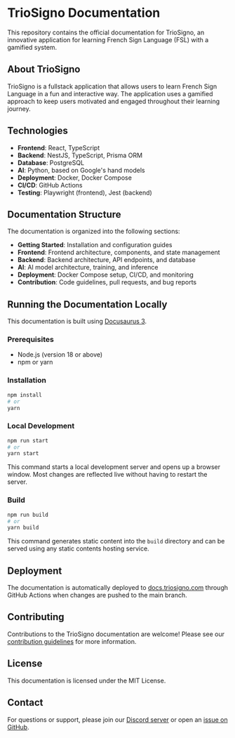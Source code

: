 # TrioSigno Documentation

This repository contains the official documentation for TrioSigno, an innovative application for learning French Sign Language (FSL) with a gamified system.

## About TrioSigno

TrioSigno is a fullstack application that allows users to learn French Sign Language in a fun and interactive way. The application uses a gamified approach to keep users motivated and engaged throughout their learning journey.

## Technologies

- **Frontend**: React, TypeScript
- **Backend**: NestJS, TypeScript, Prisma ORM
- **Database**: PostgreSQL
- **AI**: Python, based on Google's hand models
- **Deployment**: Docker, Docker Compose
- **CI/CD**: GitHub Actions
- **Testing**: Playwright (frontend), Jest (backend)

## Documentation Structure

The documentation is organized into the following sections:

- **Getting Started**: Installation and configuration guides
- **Frontend**: Frontend architecture, components, and state management
- **Backend**: Backend architecture, API endpoints, and database
- **AI**: AI model architecture, training, and inference
- **Deployment**: Docker Compose setup, CI/CD, and monitoring
- **Contribution**: Code guidelines, pull requests, and bug reports

## Running the Documentation Locally

This documentation is built using [Docusaurus 3](https://docusaurus.io/).

### Prerequisites

- Node.js (version 18 or above)
- npm or yarn

### Installation

```bash
npm install
# or
yarn
```

### Local Development

```bash
npm run start
# or
yarn start
```

This command starts a local development server and opens up a browser window. Most changes are reflected live without having to restart the server.

### Build

```bash
npm run build
# or
yarn build
```

This command generates static content into the `build` directory and can be served using any static contents hosting service.

## Deployment

The documentation is automatically deployed to [docs.triosigno.com](https://docs.triosigno.com/) through GitHub Actions when changes are pushed to the main branch.

## Contributing

Contributions to the TrioSigno documentation are welcome! Please see our [contribution guidelines](https://docs.triosigno.com/docs/contribution/code-guidelines) for more information.

## License

This documentation is licensed under the MIT License.

## Contact

For questions or support, please join our [Discord server](https://discord.gg/triosigno) or open an [issue on GitHub](https://github.com/triosigno/docs-triosigno/issues).
